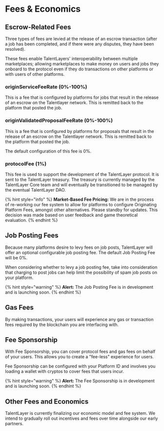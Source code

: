 # Fees & Economics

## Escrow-Related Fees

Three types of fees are levied at the release of an escrow transaction (after a job has been completed, and if there were any disputes, they have been resolved).&#x20;

These fees enable TalentLayers' interoperability between multiple marketplaces; allowing marketplaces to make money on users and jobs they onboard to the protocol even if they do transactions on other platforms or with users of other platforms.

### originServiceFeeRate  (0%-100%)

This is a fee that is configured by platforms for jobs that result in the release of an escrow on the Talentlayer network. This is remitted back to the platform that posted the job.&#x20;

### originValidatedProposalFeeRate (0%-100%)

This is a fee that is configured by platforms for proposals that result in the release of an escrow on the Talentlayer network. This is remitted back to the platform that posted the job.&#x20;

The default configuration of this fee is 0%.&#x20;

### protocolFee (1%)

This fee is used to support the development of the TalentLayer protocol. It is sent to the TalentLayer treasury. The treasury is currently managed by the TalentLayer Core team and will eventually be transitioned to be managed by the eventual TalentLayer DAO.&#x20;

{% hint style="info" %}
**Market-Based Fee Pricing:** We are in the process of re-working our fee system to allow for platforms to configure Originating Platform Fees, amongst other alternatives. Please standby for updates. This decision was made based on user feedback and game theoretical evaluation.&#x20;
{% endhint %}

## Job Posting Fees

Because many platforms desire to levy fees on job posts, TalentLayer will offer an optional configurable job posting fee. The default Job Posting Fee will be 0%.&#x20;

When considering whether to levy a job posting fee, take into consideration that charging to post jobs can help limit the possibility of spam job posts on your platform.&#x20;

{% hint style="warning" %}
**Alert:** The Job Posting Fee is in development and is launching soon.&#x20;
{% endhint %}

## Gas Fees

By making transactions, your users will experience any gas or transaction fees required by the blockchain you are interfacing with.&#x20;

## Fee Sponsorship

With Fee Sponsorship, you can cover protocol fees and gas fees on behalf of your users. This allows you to create a "fee-less" experience for users.&#x20;

Fee Sponsorship can be configured with your Platform ID and involves you loading a wallet with cryptos to cover fees that users incur.

{% hint style="warning" %}
**Alert:** The Fee Sponsorship is in development and is launching soon.&#x20;
{% endhint %}

## Other Fees and Economics

TalentLayer is currently finalizing our economic model and fee system. We intend to gradually roll out incentives and fees over time alongside our early partners.
